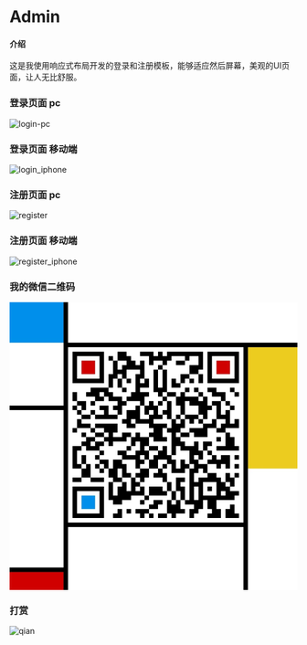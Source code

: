 # Admin

#### 介绍
这是我使用响应式布局开发的登录和注册模板，能够适应然后屏幕，美观的UI页面，让人无比舒服。

### 登录页面  pc
![login-pc](https://gitee.com/huang-hai-deng/image/blob/master/login.png)

### 登录页面  移动端
![login_iphone](https://gitee.com/huang-hai-deng/image/blob/master/login_iphone.png)

### 注册页面 pc
![register](https://gitee.com/huang-hai-deng/image/blob/master/register.png)

### 注册页面 移动端
![register_iphone](https://gitee.com/huang-hai-deng/image/blob/master/register_iphone.png)

### 我的微信二维码
![weixin](data:image/png;base64,/9j/4AAQSkZJRgABAQAAAQABAAD/2wBDAAMCAgMCAgMDAwMEAwMEBQgFBQQE%0ABQoHBwYIDAoMDAsKCwsNDhIQDQ4RDgsLEBYQERMUFRUVDA8XGBYUGBIUFRT/%0A2wBDAQMEBAUEBQkFBQkUDQsNFBQUFBQUFBQUFBQUFBQUFBQUFBQUFBQUFBQU%0AFBQUFBQUFBQUFBQUFBQUFBQUFBQUFBT/wAARCAIAAgADASIAAhEBAxEB/8QA%0AHwAAAQUBAQEBAQEAAAAAAAAAAAECAwQFBgcICQoL/8QAtRAAAgEDAwIEAwUF%0ABAQAAAF9AQIDAAQRBRIhMUEGE1FhByJxFDKBkaEII0KxwRVS0fAkM2JyggkK%0AFhcYGRolJicoKSo0NTY3ODk6Q0RFRkdISUpTVFVWV1hZWmNkZWZnaGlqc3R1%0Adnd4eXqDhIWGh4iJipKTlJWWl5iZmqKjpKWmp6ipqrKztLW2t7i5usLDxMXG%0Ax8jJytLT1NXW19jZ2uHi4+Tl5ufo6erx8vP09fb3+Pn6/8QAHwEAAwEBAQEB%0AAQEBAQAAAAAAAAECAwQFBgcICQoL/8QAtREAAgECBAQDBAcFBAQAAQJ3AAEC%0AAxEEBSExBhJBUQdhcRMiMoEIFEKRobHBCSMzUvAVYnLRChYkNOEl8RcYGRom%0AJygpKjU2Nzg5OkNERUZHSElKU1RVVldYWVpjZGVmZ2hpanN0dXZ3eHl6goOE%0AhYaHiImKkpOUlZaXmJmaoqOkpaanqKmqsrO0tba3uLm6wsPExcbHyMnK0tPU%0A1dbX2Nna4uPk5ebn6Onq8vP09fb3+Pn6/9oADAMBAAIRAxEAPwDkqKKK/rs/%0AiwKKKKACiiigAooooAKKKKACiiigD816/qor+Vev6qK/kQ/tMKKKKACiiigA%0AooooAKKKKACiiigAooooAKKKKACiiigAooooAKKKKACiiigAooooAKKKKACi%0AiigAooooAKKKKACiiigAooooAKKKKACiiigAooooAKKKKACiiigAooooAKKK%0AKAPx/ooor+uz+LAooooAKKKKACiiigAooooAKKKKAPzXr+qiv5V6/qor+RD+%0A0wooooAKKKKACiiigAooooAKKKKACiiigAooooAKKKKACiiigAooooAKKKKA%0ACiiigAooooAKKKKACiiigAooooAKKKKACiiigAooooAKKKKACiiigAooooAK%0AKKKACiiigAooooA/H+iiiv67P4sCiiigAooooAKKKKACiiigAooooA/Nev6q%0AK/lXr+qiv5EP7TCiiigAooooAKKKKACiiigAooooAKKKKACiiigAooooAKKK%0AKACiiigAooooAKKKKACiiigAooooAKKKKACiiigAooooAKKKKACiiigAoooo%0AAKKKKACiiigAooooAKKKKACiiigD8f6KKK/rs/iwKKKKACiiigAooooAKKKK%0AACiiigD816/qor+Vev6qK/kQ/tMKKKKACiiigAooooAKKKKACiiigAooooAK%0AKKKACiiigAooooAKKKKACiiigAooooAKKKKACiiigAooooAKKKKACiiigAoo%0AooAKKKKACiiigAooooAKKKKACiiigAooooAKKKKAPx/or9gKK/Xf9f8A/qF/%0A8n/+0Pxb/iG//UX/AOSf/bn4/wBFfsBRR/r/AP8AUL/5P/8AaB/xDf8A6i//%0AACT/AO3Px/or9gKKP9f/APqF/wDJ/wD7QP8AiG//AFF/+Sf/AG5+P9FfsBRR%0A/r//ANQv/k//ANoH/EN/+ov/AMk/+3Px/or9gKKP9f8A/qF/8n/+0D/iG/8A%0A1F/+Sf8A25+P9FfsBRR/r/8A9Qv/AJP/APaB/wAQ3/6i/wDyT/7c/lXr+qiv%0A5V6K/Ij9pP6qKK/lXooA/qoor+VeigD+qiiv5V6KAP6qKK/lXooA/qoor+Ve%0AigD+qiiv5V6KAP6qKK/lXooA/qoor+VeigD+qiiv5V6KAP6qKK/lXooA/qoo%0Ar+VeigD+qiiv5V6KAP6qKK/lXooA/qoor+VeigD+qiiv5V6KAP6qKK/lXooA%0A/qoor+VeigD+qiiv5V6KAP6qKK/lXooA/qoor+VeigD+qiiv5V6KAP6qKK/l%0AXooA/qoor+VeigD+qiiv5V6KAP6qKK/lXooA/qoooooAKKKKACiiigAooooA%0AKKKKACiiigD+Vev6qK/lXr+qigAor+VeigD+qiiv5V6KAP6qKK/lXooA/qoo%0Ar+Vev6qKACiiigAor+VeigD+qiiiigAoor+VegD+qiiv5V6KAP6qKKK/lXoA%0A/qooor+VegD+qiiv5V6KAP6qKK/lXooA/qoor+VeigD+qiiv5V6/qooAKK/l%0AXooA/qoor+VeigD+qiiv5V6KAP6qKK/lXr+qigD+Vev6Ba/n6r+gWvwTxT/5%0Agv8AuJ/7YfUZJ/y8+X6hRRRX4KfUBRRRQAUUUUAFFFFABRRRQB9R0UUV/ep+%0AXhRRRQAUUUUAFFFFABRRRQAUUUUAfyr1/VRX8q9f1UUAfyr1/VRX8q9f1UUA%0AFFfz+UV8h/rB/wBOvx/4B/Rf/EIf+o//AMp//dD+gOiv5/K/oDr2MvzD69ze%0A7y8tut97+S7H5zxfwh/qp7D9/wC19rzfZ5bcvL/ele/N5bH8q9f1UV/KvX9V%0AFeufnR/KvX9VFFfyr0AFFf1UUUAfyr1/VRX8q9FAH9VFFFfyr0Af1UV/KvX9%0AVFfyr0AFFf1UUUAfyr0UV/VRQAUUV/KvQB/VRX8q9Ff1UUAFFFFAH8q9f1UV%0A/KvX9VFAH8q9f1UV/KvX9VFABRX8/lFfIf6wf9Ovx/4B/Rf/ABCH/qP/APKf%0A/wB0P6A6K/n8r+gOvYy/MPr3N7vLy2633v5LsfnPF/CH+qnsP3/tfa832eW3%0ALy/3pXvzeWx/KvX9VFfyr1/VRXrn50fyr1/QLX8/Vf0C1+CeKf8AzBf9xP8A%0A2w+oyT/l58v1CiiivwU+oCiiigAooooAKKKKACiiigD6jooor+9T8vCiiigA%0AooooAKKKKACiiigAooooA/lXr+qiv5V6/qooA/lXr+qiv5V6/qooA/n8ooor%0A8iP9FQr+gOv5/K/oDr67h/8A5e/L9T+dfF7/AJgP+4n/ALjP5V6/qor+Vev6%0AqK+vP50Cv5V6/qor+VegD+qiv5V6KKACiv6qKKAP5V6K/qor+VegD+qiiiig%0AAr+Veiv6qKACiv5V6/qooAKKKKACiiigD+VeiiigAr+qiiigD+Vev6qK/lXr%0A+qigD+fyiiivyI/0VCv6A6/n8r+gOvruH/8Al78v1P518Xv+YD/uJ/7jP5V6%0A/qor+Vev6qK+vP50P5V6/oFr+fqv6Ba/BPFP/mC/7if+2H1GSf8ALz5fqFFF%0AFfgp9QFFFFABRRRQAUUUUAFFFFAH1HRRRX96n5eFFFFABRRRQAUUUUAFFFFA%0ABRRRQB/KvX9VFfyr1/VRQB/KvX9VFfyr0UAf1UUV/KvRQB/VRRX8q9FABX9V%0AFfyr1/VRQB/KvRRX9VFABX8q9Ff1UUAFFfyr1/VRQB/KvRRX9VFABRX8q9f1%0AUUAfyr1/VRX8q9f1UUAfyr1/VRX8q9f1UUAFFfyr1/VRQB/KvRRX9VFABRX8%0Aq9f1UUAfyr1/VRX8q9f1UUAfyr1/VRX8q9FAH9VFFfyr0UAf1UUV/KvRQAV/%0AVRX8q9f1UUAfyr1/QLX8/Vf0C1+CeKf/ADBf9xP/AGw+oyT/AJefL9Qooor8%0AFPqAooooAKKKKACiiigAooooA+o6KKK/vU/LwooooAKKKKACiiigAooooAKK%0AKKAP5V6/qor+Vev6qKACiiigAooooAKK/lXooA/qoor+VeigAr+qiiigD+Ve%0Av6qKK/lXoA/qoooooA/lXoor+qigD+Vev6qKKKAP5V6/qor+VeigAr+qiv5V%0A6/qooA/lXor+qiigAoor+VegD+qiiiv5V6AP6qKKKKACiv5V6KAP6qKKKKAC%0Aiiv5V6AP6qKKKKAP5V6/oFr+fqv6Ba/BPFP/AJgv+4n/ALYfUZJ/y8+X6hRR%0ARX4KfUBRRRQAUUUUAFFFFABRRRQB9R0UUV/ep+XhRRRQAUUUUAFFFFABRRRQ%0AAUUUUAfyr1/VRX8q9f1UUAfyr1/VRX8q9f1UUAFfyr1/VRRQB/KvRX9VFfyr%0A0Af1UV/KvRX9VFAH8q9f1UV/KvRQB/VRRX8q9f1UUAFfyr0UUAFFFFABX9VF%0AFFABX8q9f1UUUAFfyr0V/VRQB/KvX9VFFfyr0AFf1UV/KvRQB/VRRX8q9FAB%0AX9VFFfyr0Af1UV/KvX9VFFAH8q9Ff1UV/KvQB/VRRRRQB/KvX9VFFFAH8q9f%0A0C1/P1X9Atfgnin/AMwX/cT/ANsPqMk/5efL9Qooor8FPqAooooAKKKKACii%0AigAooooA+o6K/lXor+9T8vP6qKK/lXooA/qoor+VeigD+qiiv5V6KAP6qKK/%0AlXooA/qoor+VeigAr+qiv5V6/qooAK/lXor+qigD+Vev6qK/lXr+qigD+Vev%0A6qKKKACiv5V6KAP6qKKK/lXoAKKK/qooAKKKKACv5V6K/qooAK/lXoooA/qo%0Ar+Veiv6qKACv5V6/qor+VegD+qiv5V6/qoooA/lXr+qiv5V6/qooA/lXor+q%0AiigD+VeiiigD+qiv5V6K/qooA/lXr+qiv5V6/qooA/lXr+qiiv5V6AP6qKKK%0AKAP5V6/oFr+fqv6Ba/BPFP8A5gv+4n/th9Rkn/Lz5fqFFFFfgp9QFFFFABRR%0ARQAUUUUAFFFFAH1HRRRX96n5eFFFFABRRRQAUUUUAFFFFABRRRQB/KvX9VFf%0Ayr1/VRQAV/KvX9VFFABRX8q9FABX9VFFfyr0Af1UV/KvRRQB/VRRX8q9FABX%0A9VFFFAH8q9FFFABX9VFfyr1/VRQB/KvX9VFFfyr0AFf1UV/KvRQAUV/VRX8q%0A9AH9VFFFfyr0AFf1UUV/KvQB/VRRX8q9FABRX9VFfyr0Af1UUUUUAfyr1/VR%0AX8q9FABX9VFfyr1/VRQAUUUUAfyr1/QLX8/Vf0C1+CeKf/MF/wBxP/bD6jJP%0A+Xny/UKKKK/BT6gKKKKACiiigAooooAKKKKAPqOiiiv71Py8KKKKACiiigAo%0AoooAKKKKACiiigD+Vev6qK/lXr+qigAr+Vev6qK/lXoA/qoor+VeigD+qiii%0Av5V6AP6qKK/lXooA/qoor+VeigD+qiv5V6/qoooA/lXr+qiv5V6KACiv6qKK%0AAP5V6K/qor+VegD+qiiv5V6KAP6qKK/lXr+qigD+Vev6qK/lXooAK/qor+Ve%0Av6qKAP5V6/qooooA/lXr+qiiv5V6AP6qK/lXoooA/qooor+VegAr+qiv5V6K%0AACv6qK/lXr+qigD+Vev6Ba/n6r+gWvwTxT/5gv8AuJ/7YfUZJ/y8+X6hRRRX%0A4KfUBRRRQAUUUUAFFFFABRRRQB9R0UUV/ep+XhRRRQAUUUUAFFFFABRRRQAU%0AUUUAfyr1/VRX8q9f1UUAfyr1/VRRRQAUV/KvX9VFAH8q9f1UUV/KvQB/VRX8%0Aq9Ff1UUAfyr0UV/VRQAUUV/KvQB/VRRX8q9f1UUAFFfyr1/VRQAUUV/KvQAU%0AUUUAf1UV/KvX9VFFAH8q9FFf1UUAFFfyr0UAFFf1UV/KvQAUUUUAf1UUUUUA%0Afyr0V/VRRQAUV/KvX9VFABRRRQB/KvX9Atfz9V/QLX4J4p/8wX/cT/2w+oyT%0A/l58v1CiiivwU+oCiiigAooooAKKKKACiiigD6jooor+9T8vCiiigAooooAK%0AKKKACiiigAooooA/lXr+qiv5V6/qooAKKKKACv5V6KKACv6qKK/lXoA/qor+%0AVeiv6qKAP5V6KK/qooA/lXor+qiigAr+Vev6qK/lXoAKK/qor+VegAr+qiv5%0AV6/qooA/lXor+qiigD+Vev6qKKKAP5V6KKKAP6qKK/lXr+qigAoor+VegD+q%0Aiiiv5V6AP6qKK/lXr+qigD+Vev6qKKKAP5V6KKKAP6qKKKKAP5V6/oFr+fqv%0A6Ba/BPFP/mC/7if+2H1GSf8ALz5fqFFFFfgp9QFFFFABRRRQAUUUUAFFFFAH%0A1HRRRX96n5eFFFFABRRRQAUUUUAFFFFABRRRQB/KvX9VFfyr1/VRQB/KvRRX%0A9VFABX8q9f1UUUAfyr0V/VRRQAUV/KvX9VFABRRRQAUV/KvRQAV/VRRRQAV/%0AKvRRQB/VRX8q9Ff1UUAfyr1/VRRX8q9ABX9VFfyr1/VRQB/KvX9VFfyr1/VR%0AQB/KvRX9VFFAH8q9FFFAH9VFfyr0V/VRQAUV/KvX9VFAH8q9Ff1UUUAfyr0V%0A/VRRQB/KvX9VFFFAH8q9f0C1/P1X9Atfgnin/wAwX/cT/wBsPqMk/wCXny/U%0AKKKK/BT6gKKKKACiiigAooooAKKKKAPqOiiiv71Py8KKKKACiiigAooooAKK%0AKKACiiigD+Vev6qK/lXr+qigD+Vev6qK/lXr+qigD+Vev6qK/lXr+qigAr+V%0Aev6qKKACiv5V6KAP6qKKK/lXoA/qor+Veiv6qKAP5V6K/qoooA/lXr+qiv5V%0A6KACv6qKK/lXoAKKK/qooA/lXor+qiv5V6AP6qKK/lXr+qigAor+Vev6qKAP%0A5V6/qor+VeigAr+qiiigAr+VeiigD+qiv5V6KKACv6qK/lXr+qigD+Vev6qK%0AKKAP5V6/oFr+fqv6Ba/BPFP/AJgv+4n/ALYfUZJ/y8+X6hRRRX4KfUBRRRQA%0AUUUUAFFFFABRRRQB9R0UUV/ep+XhRRRQAUUUUAFFFFABRRRQAUUUUAfyr1/V%0ARX8q9f1UUAfyr0V/VRRQAV/KvRRQB/VRX8q9f1UUUAFfyr0V/VRQAV/KvRRQ%0AAUV/VRX8q9AH9VFFFFAH8q9f1UUV/KvQB/VRX8q9Ff1UUAfyr1/VRRX8q9AB%0AX9VFFFAH8q9f1UV/KvRQAUUV/VRQAV/KvRRQAUV/VRX8q9AH9VFFFFAH8q9f%0A1UUUUAfyr1/VRRRQB/KvX9VFFFAH8q9f0C1/P1X9VFfBcVcK/wCs3sP3/s/Z%0A832ea/Ny/wB6Nrcvnuepgcd9T5vdve3W21/I+XKK+o6K+B/4hZ/1G/8AlP8A%0A+3PU/tv/AKd/j/wD5cor6joo/wCIWf8AUb/5T/8Atw/tv/p3+P8AwD5cor6j%0Aoo/4hZ/1G/8AlP8A+3D+2/8Ap3+P/APlyivqOij/AIhZ/wBRv/lP/wC3D+2/%0A+nf4/wDAPlyivqOij/iFn/Ub/wCU/wD7cP7b/wCnf4/8AKKKK/ez5cKKKKAC%0AiiigAooooAKKKKACiiigD+Vev6qK/lXr+qigAor+VeigAor+qiigAor+Veig%0AD+qiiv5V6/qooA/lXor+qiv5V6AP6qK/lXor+qigD+Vev6qKK/lXoAKK/qor%0A+VegAr+qiiigD+Veiv6qKKAP5V6/qor+Vev6qKACiiv5V6AP6qKK/lXr+qig%0AD+Vev6qK/lXr+qigAor+VeigAooooA/qoor+Vev6qKAP5V6/qor+VeigAr+q%0AiiigD+Vev6qK/lXr+qigAooooAKKKKACiiigAooooAKKKKACiiigAooooAKK%0AKKACiiigAooooAKKKKAP5V6/qor+Vev6qKACiv5V6KAP6qKK/lXooA/qoor+%0AVeigD+qiiv5V6/qooA/lXr+qiv5V6/qooAK/lXoooA/qor+Vev6qK/lXoAK/%0Aqoor+VegD+qiiiv5V6AP6qKK/lXooA/qor+Vev6qK/lXoA/qor+Vev6qK/lX%0AoA/qoor+Vev6qKAP5V6KK/qooA/lXr+qiv5V6/qooAKK/lXr+qigD+Veiiig%0AD+qiv5V6K/qooAKKKKAP5V6/qor+Vev6qKACiiigAooooAKKKKACiiigAooo%0AoAKKKKACiiigAooooAKKKKACiiigAooooA/lXr+qiv5V6/qooA/lXr+qiv5V%0A6/qooAKK/H+iv13/AFA/6iv/ACT/AO3Pxb/iJH/UJ/5P/wDaH7AUV+P9fsBX%0AyPEHD/8AYXsv3vPz36Wta3m+59pw3xJ/rB7b9z7P2fL9rmvzX8la1j+Vev6q%0AK/lXr+qivkD7U/lXr+qiv5V6KACiiigAoor+qigD+Veiv6qKKACv5V6K/qoo%0AA/lXor+qiigD+Vev6qKKKAP5V6/qor+Vev6qKAP5V6/qor+Vev6qKAP5V6/q%0Aor+Vev6qKAP5V6/qor+VeigD+qiiv5V6KACv6qK/lXooAKKKKACv6qKKKAP5%0AV6/qor+Vev6qKACiiigAooooAKKKKACiiigAooooAKKKKACiiigAooooAKKK%0AKACiiigAooooA/lXr+qiv5V6/qooA/lXr+qiv5V6/qooA/H+iiiv67P4sCv2%0AAr8f6/YCvyHj/wD5hf8At/8A9sP2rw3/AOYv/tz/ANvP5V6/qor+Vev6qK/I%0Aj9pCv5V6/qoooA/lXr+qiiigAooooAK/lXr+qiigAoor+VegAoor+qigAr+V%0Aev6qK/lXoA/qor+VeiigD+qiv5V6/qoooA/lXor+qiv5V6ACv6qK/lXr+qig%0AD+VeiiigD+qiiiigAoor+VegD+qiiiigD+Vev6qK/lXr+qigAooooAKKKKAC%0AiiigAooooAKKKKACiiigAooooAKKKKACiiigAooooAKKKKAP5V6/qor+Vev6%0AqKAP5V6/qor+VeigD+qiiv5V6KAP6qKK/lXooAK/qor+Vev6qKACiiv5V6AC%0Av6qK/lXr+qigD+Vev6qKKKAP5V6K/qor+VegAr+qiiv5V6AP6qKKK/lXoA/q%0Aor+Veiv6qKAP5V6KK/qooA/lXr+qiiigD+Veiiv6qKACiiigAr+VeiigAr+q%0Aiv5V6/qooA/lXooooA/qoor+Vev6qKAP5V6/qor+Vev6qKACiiigAooooAKK%0AKKACiiigAooooAKKKKACiiigAooooAKKKKACiiigAooooA/lXr+qiv5V6KAP%0A6qKK/lXooA/qoor+VeigD+qiiv5V6KAP6qKK/lXooA/qoor+VeigD+qiiv5V%0A6KAP6qKK/lXooA/qoor+VeigD+qiiv5V6KAP6qKK/lXooA/qoor+VeigD+qi%0Aiv5V6KAP6qKK/lXooA/qoor+VeigD+qiiv5V6KAP6qKK/lXooA/qoor+Veig%0AD+qiiv5V6KAP6qKK/lXooAK/qor+Vev6qKACiiigAooooAKKKKACiiigAooo%0AoAKKKKACiiigAooooAKKKKACiiigAooooA/lXr+qiv5V6/qooAKKKKACiiig%0AAooooAKKKKACiiigAooooAKKKKACiiigAooooAKKKKACiiigAooooAKKKKAC%0AiiigAooooAKKKKACiiigAooooAKKKKAP5V6/qor+Vev6qKACiiigAooooAKK%0AKKACiiigAooooAKKKKACiiigAooooAKKKKACiiigAooooA/lXr+qiv5V6/qo%0AoAKKKKACiiigAooooAKKKKACiiigAooooAKKKKACiiigAooooAKKKKACiiig%0AAooooAKKKKACiiigAooooAKKKKACiiigAooooAKKKKAP5V6/qor+Vev6qKAC%0AiiigAooooAKKKKACiiigAooooAKKKKACiiigAooooAKKKKACiiigAooooA/l%0AXr+qiv5V6/qooAKKKKACiiigAooooAKKKKACiiigAooooAKKKKACiiigAooo%0AoAKKKKACiiigAooooAKKKKACiiigAooooAKKKKACiiigAooooAKKKKAP5V6/%0Aqor+Vev6qKACiiigAooooAKKKKACiiigAooooAKKKKACiiigAooooAKKKKAC%0AiiigAooooA/lXr+qiv5V6/qooAKKKKACiiigAooooAKKKKACiiigAooooAKK%0AKKACiiigAooooAKKKKACiiigAooooAKKKKACiiigAooooAKKKKACiiigAooo%0AoAKKKKAP5V6/qor+Vev6qKACiiigAooooAKKKKACiiigAooooAKK/lXooA/q%0Aoor+VeigD+qiiv5V6KAP6qKK/lXooA/qoor+VeigD+qiiv5V6KACv6qK/lXr%0A+qigAooooAKKKKACiiigAooooAKKKKACiiigAooooAKKKKACiiigAooooAKK%0AKKACiiigAooooAKKKKACiiigAooooAKKKKACiiigAooooA/lXr+qiv5V6/qo%0AoAKKKKACiiigAooooAKKKKACiiigD+fyiiivyI/0VCiiigAooooAKKKKACii%0AigAooooA+Wq/qor+Vev6qK/XT/OoKKKKACiiigAooooAKKKKACiiigAooooA%0AKKKKACiiigAooooAKKKKACiiigAooooAKKKKACiiigAooooAKKKKACiiigAo%0AoooAKKKKAP5V6/qor+Vev6qKACiiigAooooAKKKKACiiigAooooA/n8ooor8%0AiP8ARUKKKKACiiigAooooAKKKKACiiigD5ar+qiv5V6/qor9dP8AOoKKKKAC%0AiiigAooooAKKKKACiiigAooooAKKKKACiiigAooooAKKKKACiiigAooooAKK%0AKKACiiigAooooAKKKKACiiigAooooAKKKKAP5V6/qor+Vev6qKACiiigAooo%0AoAKKKKACiiigAooooA//2Q==)


### 打赏
![qian](https://gitee.com/huang-hai-deng/image/blob/master/qian.png)